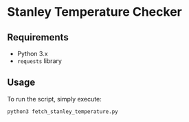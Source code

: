 # Stanley Temperature Checker

## Requirements

- Python 3.x
- `requests` library

## Usage

To run the script, simply execute:

```
python3 fetch_stanley_temperature.py
```
